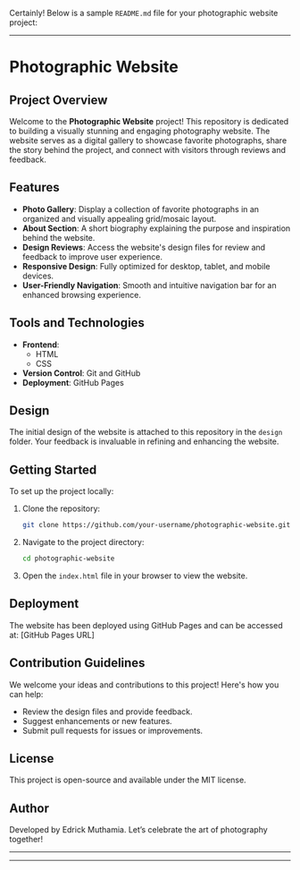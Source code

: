 Certainly! Below is a sample `README.md` file for your photographic website project:

---

# Photographic Website

## Project Overview
Welcome to the **Photographic Website** project! This repository is dedicated to building a visually stunning and engaging photography website. The website serves as a digital gallery to showcase favorite photographs, share the story behind the project, and connect with visitors through reviews and feedback.

## Features
- **Photo Gallery**: Display a collection of favorite photographs in an organized and visually appealing grid/mosaic layout.
- **About Section**: A short biography explaining the purpose and inspiration behind the website.
- **Design Reviews**: Access the website's design files for review and feedback to improve user experience.
- **Responsive Design**: Fully optimized for desktop, tablet, and mobile devices.
- **User-Friendly Navigation**: Smooth and intuitive navigation bar for an enhanced browsing experience.

## Tools and Technologies
- **Frontend**:
  - HTML
  - CSS
- **Version Control**: Git and GitHub
- **Deployment**: GitHub Pages

## Design
The initial design of the website is attached to this repository in the `design` folder. Your feedback is invaluable in refining and enhancing the website.

## Getting Started
To set up the project locally:
1. Clone the repository:
   ```bash
   git clone https://github.com/your-username/photographic-website.git
   ```
2. Navigate to the project directory:
   ```bash
   cd photographic-website
   ```
3. Open the `index.html` file in your browser to view the website.

## Deployment
The website has been deployed using GitHub Pages and can be accessed at:
[GitHub Pages URL]

## Contribution Guidelines
We welcome your ideas and contributions to this project! Here's how you can help:
- Review the design files and provide feedback.
- Suggest enhancements or new features.
- Submit pull requests for issues or improvements.

## License
This project is open-source and available under the MIT license.

## Author
Developed by Edrick Muthamia. Let’s celebrate the art of photography together!

---


---